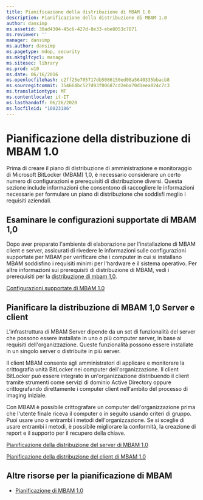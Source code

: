 ```yaml
---
title: Pianificazione della distribuzione di MBAM 1.0
description: Pianificazione della distribuzione di MBAM 1.0
author: dansimp
ms.assetid: 30ad4304-45c6-427d-8e33-ebe8053c7871
ms.reviewer: ''
manager: dansimp
ms.author: dansimp
ms.pagetype: mdop, security
ms.mktglfcycl: manage
ms.sitesec: library
ms.prod: w10
ms.date: 06/16/2016
ms.openlocfilehash: c2ff25e705717db5086150ed08a5640335bbacb8
ms.sourcegitcommit: 354664bc527d93f80687cd2eba70d1eea024c7c3
ms.translationtype: MT
ms.contentlocale: it-IT
ms.lasthandoff: 06/26/2020
ms.locfileid: "10823186"
---
```

# Pianificazione della distribuzione di MBAM 1.0


Prima di creare il piano di distribuzione di amministrazione e monitoraggio di Microsoft BitLocker (MBAM) 1,0, è necessario considerare un certo numero di configurazioni e prerequisiti di distribuzione diversi. Questa sezione include informazioni che consentono di raccogliere le informazioni necessarie per formulare un piano di distribuzione che soddisfi meglio i requisiti aziendali.

## Esaminare le configurazioni supportate di MBAM 1,0


Dopo aver preparato l'ambiente di elaborazione per l'installazione di MBAM client e server, assicurati di rivedere le informazioni sulle configurazioni supportate per MBAM per verificare che i computer in cui si installano MBAM soddisfino i requisiti minimi per l'hardware e il sistema operativo. Per altre informazioni sui prerequisiti di distribuzione di MBAM, vedi i prerequisiti per la [distribuzione di mbam 1,0](mbam-10-deployment-prerequisites.md).

[Configurazioni supportate di MBAM 1.0](mbam-10-supported-configurations.md)

## Pianificare la distribuzione di MBAM 1,0 Server e client


L'infrastruttura di MBAM Server dipende da un set di funzionalità del server che possono essere installate in uno o più computer server, in base ai requisiti dell'organizzazione. Queste funzionalità possono essere installate in un singolo server o distribuite in più server.

Il client MBAM consente agli amministratori di applicare e monitorare la crittografia unità BitLocker nei computer dell'organizzazione. Il client BitLocker può essere integrato in un'organizzazione distribuendo il client tramite strumenti come servizi di dominio Active Directory oppure crittografando direttamente i computer client nell'ambito del processo di imaging iniziale.

Con MBAM è possibile crittografare un computer dell'organizzazione prima che l'utente finale riceva il computer o in seguito usando criteri di gruppo. Puoi usare uno o entrambi i metodi dell'organizzazione. Se si sceglie di usare entrambi i metodi, è possibile migliorare la conformità, la creazione di report e il supporto per il recupero della chiave.

[Pianificazione della distribuzione del server di MBAM 1.0](planning-for-mbam-10-server-deployment.md)

[Pianificazione della distribuzione del client di MBAM 1.0](planning-for-mbam-10-client-deployment.md)

## <a href="" id="other-resources-for-mbam-planning-"></a>Altre risorse per la pianificazione di MBAM


-   [Pianificazione di MBAM 1.0](planning-for-mbam-10.md)

 

 





